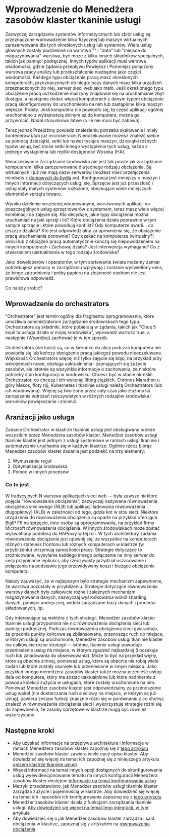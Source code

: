 <properties
   pageTitle="Wprowadzenie do Menedżera zasobów klaster tkaninie usługi | Microsoft Azure"
   description="Wprowadzenie do usługi tkaninie klaster Menedżera zasobów."
   services="service-fabric"
   documentationCenter=".net"
   authors="masnider"
   manager="timlt"
   editor=""/>

<tags
   ms.service="Service-Fabric"
   ms.devlang="dotnet"
   ms.topic="article"
   ms.tgt_pltfrm="NA"
   ms.workload="NA"
   ms.date="08/19/2016"
   ms.author="masnider"/>

# <a name="introducing-the-service-fabric-cluster-resource-manager"></a>Wprowadzenie do Menedżera zasobów klaster tkaninie usługi
Zazwyczaj zarządzanie systemów informatycznych lub zbiór usług są przeznaczone wprowadzenie kilku fizycznej lub maszyn wirtualnych zarezerwowane dla tych określonych usług lub systemów. Wiele usług głównych zostały podzielone na warstwa "" i "data" lub "miejsce do magazynowania" warstwa, być może z kilku innych składników specjalnych, takich jak pamięci podręcznej. Innych typów aplikacji musi warstwa wiadomości, gdzie żądania przepływu Powiększ i Pomniejsz połączony warstwa pracy analizy lub przekształcenie niezbędne jako części wiadomości. Każdego typu obciążenie pracą masz określonych komputerach, przeznaczonych do niego: bazy danych masz kilka urządzeń przeznaczonych do niej, serwer sieci web jako mało. Jeśli określonego typu obciążenie pracą uszkodzenie maszyny znajdował się na uruchamianie zbyt dostępu, a następnie dodać więcej komputerach z danym typem obciążenie pracą skonfigurowany do uruchomienia na nim lub zastąpione kilka maszyn większe. Prosty. Jeśli komputera nie powiodło się, tę część aplikacji ogólnej uruchomiono z wydajnością dolnym aż do komputera, można go przywrócić. Nadal stosunkowo łatwe (o ile nie musi być zabawa).

Teraz jednak Przejdźmy powiedz znalezieniu potrzeba skalowania i miały kontenerów i/lub już microservice. Nieoczekiwanie możesz znaleźć siebie za pomocą dziesiątki, setki lub nawet tysiące maszyn, dziesiątki różnych typów usług, być może setki innego wystąpienia tych usług, każda z jednego wystąpienia lub repliki dostępność Wysoka (HA).

Nieoczekiwanie Zarządzanie środowiska nie jest tak proste jak zarządzanie komputerami kilka zarezerwowane dla jednego rodzaju obciążenia. Są wirtualnych i już nie mają nazw serwerów (możesz *mieć* przełączenia mindsets z [domowych do bydła](http://www.slideshare.net/randybias/architectures-for-open-and-scalable-clouds/20) po). Konfiguracja jest mniejszy o maszyn i innych informacji dotyczących usług, się. Sprzęcie jest już przeszłość i usług stały małych systemów rozłożone, obejmujące wiele mniejszych elementów sprzętu towaru.

Wyniku dzielenie wcześniej wbudowanymi, warstwowych aplikacji na poszczególnych usług sprzęt towarów z systemem, teraz masz wiele więcej kombinacji na zajęcie się. Kto decyduje, jakie typy obciążenia można uruchamiać na jaki sprzęt i ile? Które obciążenia działa poprawnie w tym samym sprzęcie i które powodują konflikt? Gdy komputerze awarii... co jeszcze działała? Kto jest odpowiedzialny za upewnienia się, że obciążenie pracą uruchamiania ponownie? Czy czekać na komputerze (wirtualny?) wróci lub z obciążeń pracą automatycznie kończą się niepowodzeniem na innych komputerach i Zachowaj działa? Jest interwencja wymagane? Co z otwieraniem uaktualnienia w tego rodzaju środowiska?

Jako deweloperów i operatorów, w tym sortowanie świata możemy zamiar potrzebujesz pomocy w zarządzaniu wpływają i zostanie wyświetlony sens, że binge zatrudnienia i próby papieru na złożoność osobom nie jest prawidłowa odpowiedź.

Co należy zrobić?

## <a name="introducing-orchestrators"></a>Wprowadzenie do orchestrators
"Orchestrator" jest termin ogólny dla fragmentu oprogramowanie, które umożliwia administratorom zarządzanie środowiskach tego typu. Orchestrators są składniki, które pobierają w żądania, takich jak "Chcę 5 kopii ta usługa działa w mojej środowisku", wprowadź wartość true, a następnie (Wypróbuj) zachować je w ten sposób.

Orchestrators (nie ludzi) są, co w kierunku do akcji podczas komputera nie powiodła się lub kończy obciążenie pracą jakiegoś powodu nieoczekiwane. Większość Orchestrators więcej niż tylko zajęcie się błąd, na przykład przy wdrożeniach nowe, obsługa uaktualnienia i zajmujących się zużycie zasobów, ale istotnie są wszystkie informacje o zachowaniu, że niektóre potrzeby stan konfiguracji w środowisku. Chcesz być w stanie określić Orchestrator, co chcesz i ich wykonaj lifting ciężkich. Chronos Marathon u góry Mesos, floty rój, Kubernetes i tkaninie usługi należą Orchestrators (lub ich wbudowana). Więcej są tworzone przez cały czas jako złożoności zarządzania wdrożeń rzeczywistych w różnych rodzajów środowiska i warunków powiększanie i zmienić.

## <a name="orchestration-as-a-service"></a>Aranżacji jako usługa
Zadanie Orchestrator w klastrze tkaninie usługi jest obsługiwany przede wszystkim przez Menedżera zasobów klaster. Menedżer zasobów usługi tkaninie klaster jest jednym z usługi systemowe w ramach usługi tkaninie i automatycznie uruchamia się w każdym klastrze.  Ogólnie rzecz biorąc Menedżer zasobów klaster zadania jest podzielić na trzy elementy:

1. Wymuszanie reguł
2. Optymalizacja środowiska
3. Pomoc w innych procesów

### <a name="what-it-isnt"></a>Co to jest
W tradycyjnych N warstwa aplikacjach sieci web — była zawsze niektóre pojęcia "równoważenia obciążenia", zazwyczaj nazywana równoważenia obciążenia sieciowego (NLB) lub aplikacji ładowania równoważenia długopłetwy] (ALB) w zależności od tego, gdzie kot w stos sieci. Niektóre urządzenia do równoważenia obciążenia są oparte na przykład oferująca BigIP F5 na sprzęcie, inne osoby są oprogramowania, na przykład firmy Microsoft równoważenia obciążenia. W innych środowiskach może zostać wyświetlony podobną do HAProxy w tej roli. W tych architektury zadania równoważenia obciążenia jest upewnij się, że wszystkie na komputerach różnych stateless frontonu lub różnych komputerach w klastrze (w przybliżeniu) otrzymują samej ilości pracy. Strategie dotyczące to zróżnicowane, wysyłanie każdego innego połączenie na inny serwer do sesji przypinanie lepkości, aby rzeczywisty przydział oszacowanie i połączenia na podstawie jego przewidywany koszt i bieżące obciążenie komputera.

Należy zauważyć, że w najlepszym było strategie mechanizm zapewnienie, że warstwa pozostały w przybliżeniu. Strategie dotyczące równoważenia warstwy danych były całkowicie różne i zależnych mechanizm magazynowania danych, zazwyczaj wyśrodkowania wokół sharding danych, pamięci podręcznej, widoki zarządzane bazy danych i procedur składowanych, itp.

Gdy interesujące są niektóre z tych strategii, Menedżer zasobów klaster tkaninie usługi przypomina nie nic równoważenia obciążenia sieci lub pamięci podręcznej. Podczas równoważenia obciążenia sieci gwarantuje, że przednia punkty końcowe są zbilansowane, przenosząc ruch do miejsce, w którym usługi są uruchomione, Menedżer zasobów usługi tkaninie klaster ma całkowicie różne strategii — istotnie, tkaninie usługi powoduje przeniesienie *usług* na miejsce, w którym zgadzać najbardziej (i oczekuje ruch lub załadowania do obserwowania). Może to być na przykład węzły, które są obecnie zimnej, ponieważ usług, które są obecnie nie robią wiele zadań lub które zostały usunięte lub przeniesione w innym miejscu. Jako przykład innego menedżera zasobów klaster także można przenieść usługi dala od komputera, który ma zostać uaktualnione lub które nadmiernie z powodu kolekcji zużycia w usługach, które zostały uruchomione na nim. Ponieważ Menedżer zasobów klaster jest odpowiedzialny za przenoszenie usług wokół (nie dostarczania ruch sieciowy na miejsce, w którym są już usług), zawiera zestaw funkcji znacznie różni się w porównaniu z co chcesz znaleźć w równoważenia obciążenia sieci i wykorzystuje strategie różni się do zapewnienia, że zasoby sprzętowe w klastrze mogą być również wykorzystane.

## <a name="next-steps"></a>Następne kroki
- Aby uzyskać informacje na przepływu architektura i informacje w ramach Menedżera zasobów klaster zapoznaj się z [tego artykułu](service-fabric-cluster-resource-manager-architecture.md)
- Menedżer zasobów klaster zawiera wiele opcji opisu klaster. Aby dowiedzieć się więcej na temat ich zapoznaj się z niniejszego artykułu [opisem klastrze tkaninie usługi](service-fabric-cluster-resource-manager-cluster-description.md)
- Więcej informacji na temat innych opcji dostępnych do skonfigurowania usług wyewidencjonowanie tematu na innych konfiguracji Menedżera zasobów klaster dostępne [informacje na temat konfigurowania usług](service-fabric-cluster-resource-manager-configure-services.md)
- Metryki przedstawiono, jak Menedżer zasobów usługi tkaninie klaster zarządza zużycie i pojemnością w klastrze. Aby dowiedzieć się więcej na temat ich i sposobie ich konfigurowania zapoznaj się z [tego artykułu](service-fabric-cluster-resource-manager-metrics.md)
- Menedżer zasobów klaster działa z funkcjami zarządzania tkaninie usługi. [Aby dowiedzieć się więcej na temat tego integracji, w tym](service-fabric-cluster-resource-manager-management-integration.md) artykule
- Aby dowiedzieć się o jak Menedżer zasobów klaster zarządza i sald obciążenia w klastrze, zapoznaj się z artykułem na [równoważenia obciążenia](service-fabric-cluster-resource-manager-balancing.md)
